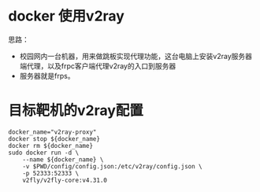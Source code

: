 # docker 使用v2ray

思路：
- 校园网内一台机器，用来做跳板实现代理功能，这台电脑上安装v2ray服务器端代理，以及frpc客户端代理v2ray的入口到服务器
- 服务器就是frps。



# 目标靶机的v2ray配置

```
docker_name="v2ray-proxy"
docker stop ${docker_name}
docker rm ${docker_name}
sudo docker run -d \
    --name ${docker_name} \
    -v $PWD/config/config.json:/etc/v2ray/config.json \
    -p 52333:52333 \
    v2fly/v2fly-core:v4.31.0
```

